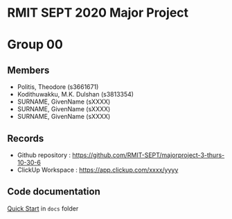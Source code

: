 # RMIT SEPT 2020 Major Project

# Group 00

## Members
* Politis, Theodore (s3661671)
* Kodithuwakku, M.K. Dulshan (s3813354)
* SURNAME, GivenName (sXXXX)
* SURNAME, GivenName (sXXXX)
* SURNAME, GivenName (sXXXX)

## Records

* Github repository : https://github.com/RMIT-SEPT/majorproject-3-thurs-10-30-6
* ClickUp Workspace : https://app.clickup.com/xxxx/yyyy


## Code documentation

[Quick Start](/docs/README.md) in `docs` folder
